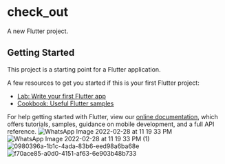 # check_out

A new Flutter project.

## Getting Started

This project is a starting point for a Flutter application.

A few resources to get you started if this is your first Flutter project:

- [Lab: Write your first Flutter app](https://flutter.dev/docs/get-started/codelab)
- [Cookbook: Useful Flutter samples](https://flutter.dev/docs/cookbook)

For help getting started with Flutter, view our
[online documentation](https://flutter.dev/docs), which offers tutorials,
samples, guidance on mobile development, and a full API reference.
![WhatsApp Image 2022-02-28 at 11 19 33 PM](https://user-images.githubusercontent.com/84958454/156037027-54da27b5-1912-4f66-9cda-cf24b2e36f39.jpeg)
![WhatsApp Image 2022-02-28 at 11 19 33 PM (1)](https://user-images.githubusercontent.com/84958454/156037046-0164c55c-6ec2-421c-862a-01c5521f68a9.jpeg)
![0980396a-1b1c-4ada-83b6-eed98a6ba68e](https://user-images.githubusercontent.com/84958454/155408608-3ee5e138-4703-42a0-b0ca-0ed4133b1757.jpg)
![f70ace85-a0d0-4151-af63-6e903b48b733](https://user-images.githubusercontent.com/84958454/155408625-7182c23e-28d2-452b-b7a4-b5fb38ea9051.jpg)
